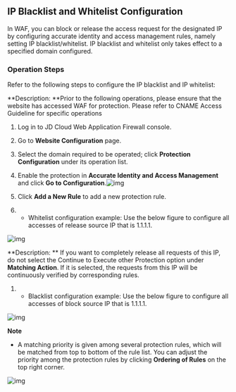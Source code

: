 ## IP Blacklist and Whitelist Configuration

In WAF, you can block or release the access request for the designated IP by configuring accurate identity and access management rules, namely setting IP blacklist/whitelist. IP blacklist and whitelist only takes effect to a specified domain configured.

### **Operation Steps**

Refer to the following steps to configure the IP blacklist and IP whitelist:

**Description: **Prior to the following operations, please ensure that the website has accessed WAF for protection. Please refer to CNAME Access Guideline for specific operations

1. Log in to JD Cloud Web Application Firewall console.

2. Go to **Website Configuration** page.

3. Select the domain required to be operated; click **Protection Configuration** under its operation list.

4. Enable the protection in **Accurate Identity and Access Management** and click **Go to Configuration**.![img](https://github.com/jdcloudcom/cn/blob/edit/image/waf-img/%E9%BB%91%E7%99%BD%E5%90%8D%E5%8D%95-1.png)

5. Click **Add a New Rule** to add a new protection rule.

6. - Whitelist configuration example: Use the below figure to configure all accesses of release source IP that is 1.1.1.1.

![img](https://github.com/jdcloudcom/cn/blob/edit/image/waf-img/%E9%BB%91%E7%99%BD%E5%90%8D%E5%8D%95-2.png)

**Description: ** If you want to completely release all requests of this IP, do not select the Continue to Execute other Protection option under **Matching Action**. If it is selected, the requests from this IP will be continuously verified by corresponding rules.

1. - Blacklist configuration example: Use the below figure to configure all accesses of block source IP that is 1.1.1.1.

![img](https://github.com/jdcloudcom/cn/blob/edit/image/waf-img/%E9%BB%91%E7%99%BD%E5%90%8D%E5%8D%95-3.png)

**Note**

- A matching priority is given among several protection rules, which will be matched from top to bottom of the rule list. You can adjust the priority among the protection rules by clicking **Ordering of Rules** on the top right corner.

![img](https://github.com/jdcloudcom/cn/blob/edit/image/waf-img/%E9%BB%91%E7%99%BD%E5%90%8D%E5%8D%95-4.png)


 
